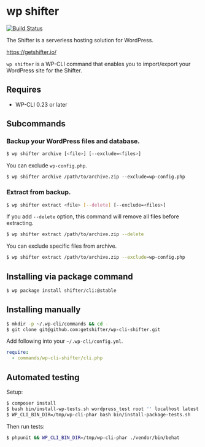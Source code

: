 # wp shifter

[![Build Status](https://travis-ci.org/getshifter/wp-cli-shifter.svg?branch=master)](https://travis-ci.org/getshifter/wp-cli-shifter)

The Shifter is a serverless hosting solution for WordPress.

https://getshifter.io/

`wp shifter` is a WP-CLI command that enables you to import/export your WordPress site for the Shifter.

## Requires

* WP-CLI 0.23 or later

## Subcommands

### Backup your WordPress files and database.

```bash
$ wp shifter archive [<file>] [--exclude=<files>]
```

You can exclude `wp-config.php`.

```
$ wp shifter archive /path/to/archive.zip --exclude=wp-config.php
```

### Extract from backup.

```bash
$ wp shifter extract <file> [--delete] [--exclude=<files>]
```

If you add `--delete` option, this command will remove all files before extracting.

```bash
$ wp shifter extract /path/to/archive.zip --delete
```

You can exclude specific files from archive.

```bash
$ wp shifter extract /path/to/archive.zip --exclude=wp-config.php
```

## Installing via package command

```bash
$ wp package install shifter/cli:@stable
```

## Installing manually

```bash
$ mkdir -p ~/.wp-cli/commands && cd -
$ git clone git@github.com:getshifter/wp-cli-shifter.git
```

Add following into your `~/.wp-cli/config.yml`.

```yaml
require:
  - commands/wp-cli-shifter/cli.php
```

## Automated testing

Setup:

```bash
$ composer install
$ bash bin/install-wp-tests.sh wordpress_test root '' localhost latest
$ WP_CLI_BIN_DIR=/tmp/wp-cli-phar bash bin/install-package-tests.sh
```

Then run tests:

```bash
$ phpunit && WP_CLI_BIN_DIR=/tmp/wp-cli-phar ./vendor/bin/behat
```
